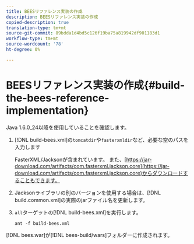 ```yaml
---
title: BEESリファレンス実装の作成
description: BEESリファレンス実装の作成
copied-description: true
translation-type: tm+mt
source-git-commit: 89bdda1d4bd5c126f19ba75a819942df901183d1
workflow-type: tm+mt
source-wordcount: '78'
ht-degree: 0%

---
```



# BEESリファレンス実装の作成{#build-the-bees-reference-implementation}

Java 1.6.0_24以降を使用していることを確認します。
1. [!DNL build-bees.xml]の`tomcatdir`や`fasterxmldir`など、必要な空のパスを入力します

   FasterXML/Jacksonが含まれています。 また、[https://jar-download.com/artifacts/com.fasterxml.jackson.core](https://jar-download.com/artifacts/com.fasterxml.jackson.core)からダウンロードすることもできます。
1. Jacksonライブラリの別のバージョンを使用する場合は、[!DNL build.common.xml]の実際のjarファイル名を更新します。
1. `all`ターゲットの[!DNL build-bees.xml]を実行します。

   ```
   ant -f build-bees.xml
   ```

[!DNL bees.war]が[!DNL bees-build/wars]フォルダーに作成されます。